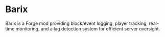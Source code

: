 # Barix
Barix is a Forge mod providing block/event logging, player tracking, real-time monitoring, and a lag detection system for efficient server oversight.
